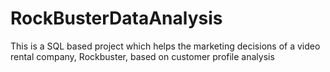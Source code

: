 # RockBusterDataAnalysis
This is a SQL based project which helps the marketing decisions of a video rental company, Rockbuster, based on customer profile analysis
